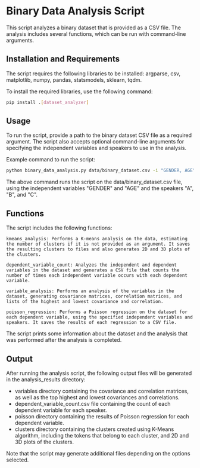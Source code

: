 # Binary Data Analysis Script

This script analyzes a binary dataset that is provided as a CSV file. The analysis includes several functions, which can be run with command-line arguments.
##  Installation and Requirements

The script requires the following libraries to be installed: argparse, csv, matplotlib, numpy, pandas, statsmodels, sklearn, tqdm.

To install the required libraries, use the following command:
```bash
pip install .[dataset_analyzer]
```

## Usage

To run the script, provide a path to the binary dataset CSV file as a required argument. The script also accepts optional command-line arguments for specifying the independent variables and speakers to use in the analysis.

Example command to run the script:

```bash
python binary_data_analysis.py data/binary_dataset.csv -i "GENDER, AGE" -s "A, B, C"
```

The above command runs the script on the data/binary_dataset.csv file, using the independent variables "GENDER" and "AGE" and the speakers "A", "B", and "C".
## Functions

The script includes the following functions:

    kmeans_analysis: Performs a K-means analysis on the data, estimating the number of clusters if it is not provided as an argument. It saves the resulting clusters to files and also generates 2D and 3D plots of the clusters.

    dependent_variable_count: Analyzes the independent and dependent variables in the dataset and generates a CSV file that counts the number of times each independent variable occurs with each dependent variable.

    variable_analysis: Performs an analysis of the variables in the dataset, generating covariance matrices, correlation matrices, and lists of the highest and lowest covariance and correlation.

    poisson_regression: Performs a Poisson regression on the dataset for each dependent variable, using the specified independent variables and speakers. It saves the results of each regression to a CSV file.

The script prints some information about the dataset and the analysis that was performed after the analysis is completed.


## Output

After running the analysis script, the following output files will be generated in the analysis_results directory:
- variables directory containing the covariance and correlation matrices, as well as the top highest and lowest covariances and correlations. 
- dependent_variable_count.csv file containing the count of each dependent variable for each speaker. 
- poisson directory containing the results of Poisson regression for each dependent variable. 
- clusters directory containing the clusters created using K-Means algorithm, including the tokens that belong to each cluster, and 2D and 3D plots of the clusters.

Note that the script may generate additional files depending on the options selected.
